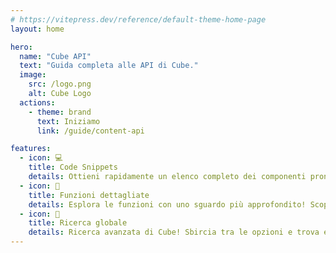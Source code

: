 ```yaml
---
# https://vitepress.dev/reference/default-theme-home-page
layout: home

hero:
  name: "Cube API"
  text: "Guida completa alle API di Cube."
  image:
    src: /logo.png
    alt: Cube Logo
  actions:
    - theme: brand
      text: Iniziamo
      link: /guide/content-api

features:
  - icon: 💻
    title: Code Snippets
    details: Ottieni rapidamente un elenco completo dei componenti pronti all'uso per dare vita ai tuoi progetti. Copia velocemente e senza sforzo i componenti che desideri integrare.
  - icon: 📖
    title: Funzioni dettagliate
    details: Esplora le funzioni con uno sguardo più approfondito! Scopri le potenzialità avanzate di Cube e apri la porta a un nuovo livello di esperienza.
  - icon: 🔎
    title: Ricerca globale
    details: Ricerca avanzata di Cube! Sbircia tra le opzioni e trova esattamente ciò che stavi cercando per dare vita ai tuoi progetti.
---
```

